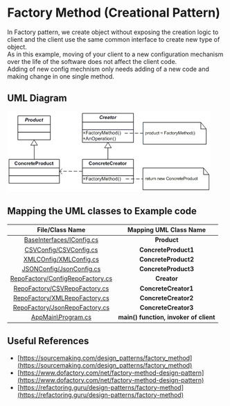 # Factory Method (Creational Pattern)
In Factory pattern, we create object without exposing the creation logic to client and the client use the same common interface to create new type of object.
<br/>As in this example, moving of your client to a new configuration mechanism over the life of the software does not affect the client code. 
<br/>Adding of new config mechnism only needs adding of a new code and making change in one single method.

## UML Diagram
![plot](./factory.gif)

## Mapping the UML classes to Example code
| **File/Class Name** | **Mapping UML Class Name**  |
| :-----: | :-: |
| [BaseInterfaces/IConfig.cs](./BaseInterfaces/IConfig.cs)| **Product** |
| [CSVConfig/CSVConfig.cs](./CSVConfig/CSVConfig.cs)| **ConcreteProduct1**|
| [XMLCOnfig/XMLConfig.cs](./XMLConfig/XMLConfig.cs)| **ConcreteProduct2**|
| [JSONConfig/JsonConfig.cs](./JSonConfig/JsonConfig.cs)| **ConcreteProduct3**|
| [RepoFactory/ConfigRepoFactory.cs](./RepoFactory/ConfigRepoFactory.cs) | **Creator** |
| [RepoFactory/CSVRepoFactory.cs](./RepoFactory/CSVRepoFactory.cs)| **ConcreteCreator1**|
| [RepoFactory/XMLRepoFactory.cs](./RepoFactory/XMLRepoFactory.cs)| **ConcreteCreator2**|
| [RepoFactory/JsonRepoFactory.cs](./RepoFactory/JsonRepoFactory.cs)| **ConcreteCreator3**|
| [AppMain\Program.cs](./AppMain/Program.cs) | **main() function, invoker of client** |


## Useful References
- [https://sourcemaking.com/design_patterns/factory_method](https://sourcemaking.com/design_patterns/factory_method)
- [https://www.dofactory.com/net/factory-method-design-pattern](https://www.dofactory.com/net/factory-method-design-pattern)
- [https://refactoring.guru/design-patterns/factory-method](https://refactoring.guru/design-patterns/factory-method)
